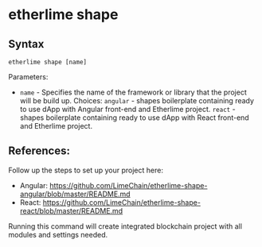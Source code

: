 etherlime shape
===============

Syntax
------

    etherlime shape [name]

Parameters:

-   `name` - Specifies the name of the framework or library that the
    project will be build up. Choices: `angular` - shapes boilerplate
    containing ready to use dApp with Angular front-end and Etherlime
    project. `react` - shapes boilerplate containing ready to use dApp
    with React front-end and Etherlime project.

References:
-----------

Follow up the steps to set up your project here:

-   Angular:
    <https://github.com/LimeChain/etherlime-shape-angular/blob/master/README.md>
-   React:
    <https://github.com/LimeChain/etherlime-shape-react/blob/master/README.md>

Running this command will create integrated blockchain project with all
modules and settings needed.
